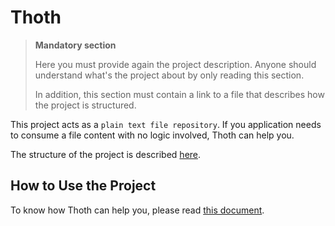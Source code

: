 # Thoth

> **Mandatory section**
>
> Here you must provide again the project description. Anyone should understand what's the project about by only reading this section. 
>
> In addition, this section must contain a link to a file that describes how the project is structured.

This project acts as a `plain text file repository`. If you application needs to consume a file content with no logic involved, Thoth can help you.

The structure of the project is described [here](./STRUCTURE.md).

## How to Use the Project

To know how Thoth can help you, please read [this document](./USAGE.md).
